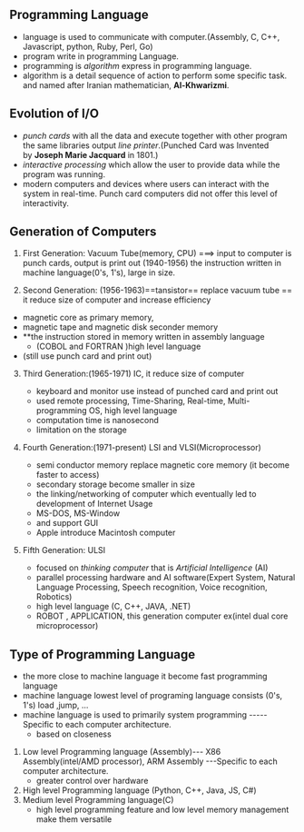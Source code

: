 ## Programming Language
- language is used to communicate with computer.(Assembly, C, C++, Javascript, python, Ruby, Perl, Go)
- program write in programming Language.
- programming is *algorithm* express in programming language.
- algorithm is a detail sequence of action to perform some specific task. and named after Iranian mathematician, **Al-Khwarizmi**.
## Evolution of I/O
- *punch cards* with all the data and execute together with other program the same libraries output *line printer*.(Punched Card was Invented by ****Joseph Marie Jacquard**** in 1801.)
- *interactive processing* which allow the user to provide data while the program was running.
- modern computers and devices where users can interact with the system in real-time. Punch card computers did not offer this level of interactivity.
## Generation of Computers
1. First Generation: Vacuum Tube(memory, CPU) ===> input to computer is punch cards, output is print out (1940-1956) the instruction written in machine language(0's, 1's), large in size.

2. Second Generation: (1956-1963)==tansistor== replace vacuum tube == it reduce size of computer and increase efficiency
- magnetic core as primary memory, 
- magnetic tape and magnetic disk seconder memory
- **the instruction stored in memory written in assembly language
	- (COBOL and FORTRAN )high level language
- (still use punch card and print out)

3. Third Generation:(1965-1971) IC, it reduce size of computer
	- keyboard and monitor use instead of punched card and print out
	- used remote processing, Time-Sharing, Real-time, Multi-programming OS, high level language
	- computation time is nanosecond
	- limitation on the storage
4. Fourth Generation:(1971-present) LSI and VLSI(Microprocessor)
	- semi conductor memory replace magnetic core memory (it become faster to access)
	- secondary storage become smaller in size
	- the linking/networking of computer which eventually led to development of Internet Usage
	- MS-DOS, MS-Window
	- and support GUI
	- Apple introduce Macintosh computer

5. Fifth Generation: ULSI 
	- focused on *thinking computer* that is *Artificial Intelligence* (AI)
	- parallel processing hardware and AI software(Expert System, Natural Language Processing, Speech recognition, Voice recognition, Robotics)
	- high level language (C, C++, JAVA, .NET)
	- ROBOT , APPLICATION, this generation computer ex(intel dual core microprocessor)
## Type of Programming Language
- the more close to machine language it become fast programming language
- machine language lowest level of programing language consists (0's, 1's) load ,jump, ... 
- machine language is used to primarily system programming ----- Specific to each computer architecture.
	- based on closeness
1. Low level Programming language (Assembly)--- X86 Assembly(intel/AMD processor), ARM Assembly  ---Specific to each computer architecture.
	- greater control over hardware
2. High level Programming language (Python, C++, Java, JS, C#)
3.  Medium level Programming language(C) 
	- high level programming  feature and low level memory management make them versatile